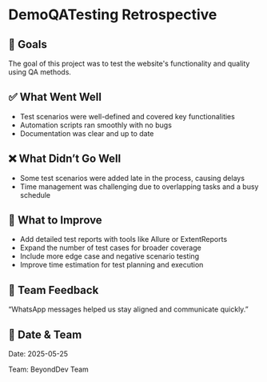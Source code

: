 <!DOCTYPE html>
<html lang="en">
<head>
  <meta charset="UTF-8">
  <title>DemoQATesting Retrospective</title>
</head>
<body>

  <h1>DemoQATesting Retrospective</h1>

<h2>🎯 Goals</h2>
<p>The goal of this project was to test the website's functionality and quality using QA methods.</p>

<h2>✅ What Went Well</h2>
<ul>
  <li>Test scenarios were well-defined and covered key functionalities</li>
  <li>Automation scripts ran smoothly with no bugs</li>
  <li>Documentation was clear and up to date</li>
</ul>


<h2>❌ What Didn’t Go Well</h2>
  <ul>
  <li>Some test scenarios were added late in the process, causing delays</li>
<li>Time management was challenging due to overlapping tasks and a busy schedule</li>

</ul>

<h2>🔧 What to Improve</h2>
<ul>
  <li>Add detailed test reports with tools like Allure or ExtentReports</li>
  <li>Expand the number of test cases for broader coverage</li>
  <li>Include more edge case and negative scenario testing</li>
  <li>Improve time estimation for test planning and execution</li>
</ul>


<h2>💬 Team Feedback </h2>
<p>“WhatsApp messages helped us stay aligned and communicate quickly.”</p>

<h2>📆 Date & Team</h2>
  <p>Date: 2025-05-25</p>
  <p>Team: BeyondDev Team </p>

</body>
</html>

